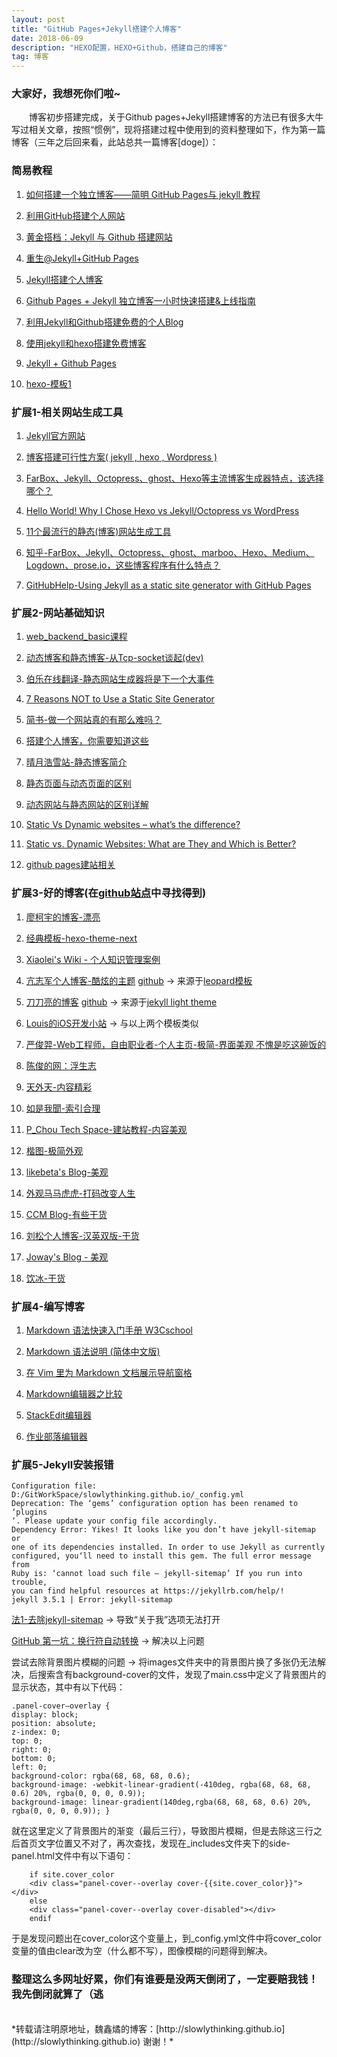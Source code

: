 ```yaml
---
layout: post
title: "GitHub Pages+Jekyll搭建个人博客"
date: 2018-06-09 
description: "HEXO配置，HEXO+Github，搭建自己的博客"
tag: 博客 
---   
```


### 大家好，我想死你们啦~

　　博客初步搭建完成，关于Github pages+Jekyll搭建博客的方法已有很多大牛写过相关文章，按照“惯例”，现将搭建过程中使用到的资料整理如下，作为第一篇博客（三年之后回来看，此站总共一篇博客[doge]）：
　　
### 简易教程

1. [如何搭建一个独立博客——简明 GitHub Pages与 jekyll 教程](http://www.cnfeat.com/blog/2014/05/11/how-to-build-a-blog/)

2. [利用GitHub搭建个人网站](http://www.ganecheng.tech/blog/52203759.html)

3. [黄金搭档：Jekyll 与 Github 搭建网站](http://liusongx.com/cn/%E6%8A%80%E6%9C%AF/github-and-jekyll/)

4. [重生@Jekyll+GitHub Pages](http://chenjun.com/blog/2014/07/jekyll-github.html)

5. [Jekyll搭建个人博客](http://baixin.io/2016/10/jekyll_tutorials1/)

6. [Github Pages + Jekyll 独立博客一小时快速搭建&上线指南](http://playingfingers.com/2016/03/26/build-a-blog/#github-pages-1)

7. [利用Jekyll和Github搭建免费的个人Blog](http://damoqiongqiu.github.io/%E6%96%87%E7%A7%91%E7%94%9F%E9%83%BD%E8%83%BD%E8%AF%BB%E6%87%82%E7%9A%84jekyll%E4%B8%AD%E6%96%87%E6%95%99%E7%A8%8B/2017/07/02/%E5%88%A9%E7%94%A8github%E5%92%8Cjekyll%E6%90%AD%E5%BB%BA%E4%B8%AA%E4%BA%BABlog-1.html)

2. [使用jekyll和hexo搭建免费博客](http://www.alonemonkey.com/2016/05/20/blog-by-jekyll-hexo/)

3. [Jekyll + Github Pages](http://www.aimspike.com/2016/12/21/jekyll-githubpages/)

8. [hexo-模板1](http://xhs.me/blog/archives/)

### 扩展1-相关网站生成工具

1. [Jekyll官方网站](http://jekyll.com.cn/)

4. [博客搭建可行性方案( jekyll , hexo , Wordpress )](http://www.jianshu.com/p/c4f145fdd637)

5. [FarBox、Jekyll、Octopress、ghost、Hexo等主流博客生成器特点，该选择哪个？](http://kaimingwan.com/post/gong-ju/farbox-jekyll-octopress-ghost-hexodeng-zhu-liu-bo-ke-sheng-cheng-qi-te-dian-gai-xuan-ze-na-ge)

6. [Hello World! Why I Chose Hexo vs Jekyll/Octopress vs WordPress](https://theknowledgeaccelerator.com/2015/09/29/hello-world/)

7. [11个最流行的静态(博客)网站生成工具](http://topspeedsnail.com/static-website-generators_or_tools/)

8. [知乎-FarBox、Jekyll、Octopress、ghost、marboo、Hexo、Medium、Logdown、prose.io，这些博客程序有什么特点？](https://www.zhihu.com/question/21981094)

9. [GitHubHelp-Using Jekyll as a static site generator with GitHub Pages](https://help.github.com/articles/using-jekyll-as-a-static-site-generator-with-github-pages/)

### 扩展2-网站基础知识

1. [web_backend_basic课程](http://www.openxy.com/books/web_backend_basic/)

2. [动态博客和静态博客-从Tcp-socket谈起(dev)](http://fallenwood.github.io/2016/04/29/web-from-tcp-socket/)

3. [伯乐在线翻译-静态网站生成器将是下一个大事件](http://blog.jobbole.com/103451/)

4. [7 Reasons NOT to Use a Static Site Generator](https://www.sitepoint.com/7-reasons-not-use-static-site-generator/)

5. [简书-做一个网站真的有那么难吗？](http://www.jianshu.com/p/0ca5ad11bfe8)

6. [搭建个人博客，你需要知道这些](https://zhuanlan.zhihu.com/p/25744686)

7. [晴月浩雪站-静态博客简介](http://vrman.qiniudn.com/2014/07/23/%E6%8A%98%E8%85%BE/hexo/%E9%9D%99%E6%80%81%E5%8D%9A%E5%AE%A2%E7%AE%80%E4%BB%8B/)

8. [静态页面与动态页面的区别](https://www.shennongmin.org/?p=1130)

9. [动态网站与静态网站的区别详解](http://www.qianxingzhem.com/post-202.html)

10. [Static Vs Dynamic websites – what’s the difference?](http://edinteractive.co.uk/static-vs-dynamic-websites-difference/)

11. [Static vs. Dynamic Websites: What are They and Which is Better?](https://rocketmedia.com/blog/static-vs-dynamic-websites)

12. [github pages建站相关](http://thebestofyouth.com/)

### 扩展3-好的博客(在[github站点](https://github.com/jekyll/jekyll/wiki/sites)中寻找得到)

1. [廖柯宇的博客-漂亮](http://liaokeyu.com/)

2. [经典模板-hexo-theme-next](http://comtu.github.io/)

3. [Xiaolei's Wiki - 个人知识管理案例](http://wiki.xiaolei.tech/#!index.md#Xiaolei's_Wiki)

4. [亢志军个人博客-酷炫的主题](http://robotkang.cc/#blog) [github](https://github.com/MengZheK/kangblog.github.io/)  ->  来源于[leopard模板](https://github.com/leopardpan/leopardpan.github.io)

5. [刀刀亮的博客](http://daodaoliang.com/) [github](https://github.com/daodaoliang/daodaoliang.github.com)  ->  来源于[jekyll light theme](https://github.com/pexcn/Jekyll-Light)

6. [Louis的iOS开发小站](http://louisly.com/)  ->  与以上两个模板类似

7. [严俊羿-Web工程师，自由职业者-个人主页-极简-界面美观 不愧是吃这碗饭的](http://yanjunyi.com/)

8. [陈俊的网：浮生志](http://chenjun.com/)

9. [天外天-内容精彩](http://blog.evercoding.net/)

10. [如是我聞-索引合理](http://ztpala.com/)

11. [P_Chou Tech Space-建站教程-内容美观](http://www.pchou.info/index.html)

12. [楷图-极简外观](http://dbkaiser.github.io/)

13. [likebeta's Blog-美观](https://blog.ixxoo.me/)

14. [外观马马虎虎-打码改变人生](http://mazhuang.org/)

15. [CCM Blog-有些干货](http://iccm.cc/)

16. [刘松个人博客-汉英双版-干货](http://liusongx.com/)

17. [Joway's Blog - 美观](https://blog.joway.io/)

18. [饮冰-干货](http://facaiy.github.io/)

### 扩展4-编写博客

1. [Markdown 语法快速入门手册 W3Cschool](https://www.w3cschool.cn/markdownyfsm/markdownyfsm-odm6256r.html)

1. [Markdown 语法说明 (简体中文版)](http://www.appinn.com/markdown/)

2. [在 Vim 里为 Markdown 文档展示导航窗格](http://mazhuang.org/2016/08/03/add-outline-for-markdown-in-vim/)

3. [Markdown编辑器之比较](http://www.jianshu.com/p/dcffb6f60fe2)

4. [StackEdit编辑器](https://stackedit.io/editor#)

5. [作业部落编辑器](https://www.zybuluo.com/mdeditor#840579)

### 扩展5-Jekyll安装报错

```
Configuration file: D:/GitWorkSpace/slowlythinking.github.io/_config.yml
Deprecation: The ‘gems’ configuration option has been renamed to ‘plugins
‘. Please update your config file accordingly.
Dependency Error: Yikes! It looks like you don’t have jekyll-sitemap or 
one of its dependencies installed. In order to use Jekyll as currently 
configured, you‘ll need to install this gem. The full error message from 
Ruby is: ‘cannot load such file – jekyll-sitemap’ If you run into trouble,
you can find helpful resources at https://jekyllrb.com/help/!
jekyll 3.5.1 | Error: jekyll-sitemap
```

[法1-去除jekyll-sitemap](http://lumberport69.rssing.com/chan-68716448/all_p94.html) -> 导致“关于我”选项无法打开

[GitHub 第一坑：换行符自动转换](https://github.com/cssmagic/blog/issues/22)   ->   解决以上问题

尝试去除背景图片模糊的问题 -> 将images文件夹中的背景图片换了多张仍无法解决，后搜索含有background-cover的文件，发现了main.css中定义了背景图片的显示状态，其中有以下代码：

```
.panel-cover–overlay {
display: block;
position: absolute;
z-index: 0;
top: 0;
right: 0;
bottom: 0;
left: 0;
background-color: rgba(68, 68, 68, 0.6);
background-image: -webkit-linear-gradient(-410deg, rgba(68, 68, 68, 0.6) 20%, rgba(0, 0, 0, 0.9));
background-image: linear-gradient(140deg,rgba(68, 68, 68, 0.6) 20%, rgba(0, 0, 0, 0.9)); }
```

就在这里定义了背景图片的渐变（最后三行），导致图片模糊，但是去除这三行之后首页文字位置又不对了，再次查找，发现在_includes文件夹下的side-panel.html文件中有以下语句：

```
    if site.cover_color
    <div class="panel-cover--overlay cover-{{site.cover_color}}"></div>
    else
    <div class="panel-cover--overlay cover-disabled"></div>
    endif
```

于是发现问题出在cover_color这个变量上，到_config.yml文件中将cover_color变量的值由clear改为空（什么都不写），图像模糊的问题得到解决。
<br>
### 整理这么多网址好累，你们有谁要是没两天倒闭了，一定要赔我钱！ 我先倒闭就算了（逃 
<br>
*转载请注明原地址，魏鑫燏的博客：[http://slowlythinking.github.io](http://slowlythinking.github.io) 谢谢！*
